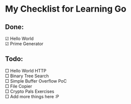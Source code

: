 # My Checklist for Learning Go #
## Done:
☑  Hello World\
☑  Prime Generator

## Todo:
□ Hello World HTTP\
□ Binary Tree Search\
□ Simple Buffer Overflow PoC\
□ File Copier\
□ Crypto Pals Exercises\
□ Add more things here :P
